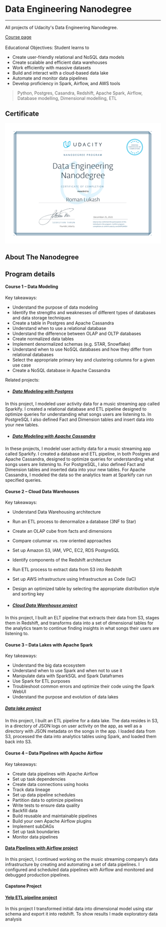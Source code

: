 # Data Engineering Nanodegree
---

All projects of Udacity's Data Engineering Nanodegree.

[Course page](https://www.udacity.com/course/data-engineer-nanodegree--nd027)
<br><br>
Educational Objectives: Student learns to
- Create user-friendly relational and NoSQL data models
- Create scalable and efficient data warehouses
- Work efficiently with massive datasets
- Build and interact with a cloud-based data lake
- Automate and monitor data pipelines
- Develop proficiency in Spark, Airflow, and AWS tools

> Python, Postgres, Casandra, Redshift, Apache Spark, Airflow, Database modelling, Dimensional modelling, ETL

## Certificate

<img src="./docs/udacity-dend-cert.svg" alt="certificate" style="zoom:50%;" />

## About The Nanodegree

## Program details

#### **Course 1 – Data Modeling**
Key takeaways:
- Understand the purpose of data modeling
- Identify the strengths and weaknesses of different types
of databases and data storage techniques
- Create a table in Postgres and Apache Cassandra
- Understand when to use a relational database
- Understand the difference between OLAP and OLTP
databases
- Create normalized data tables
- Implement denormalized schemas (e.g. STAR, Snowflake)
- Understand when to use NoSQL databases and how
they differ from relational databases
- Select the appropriate primary key and clustering
columns for a given use case
- Create a NoSQL database in Apache Cassandra

Related projects:
- ##### [Data Modeling with Postgres](https://github.com/happytomatoe/data-modeling-with-postgres)
In this project, I modeled user activity data for a music streaming
app called Sparkify. I created a relational database and ETL
pipeline designed to optimize queries for understanding what songs
users are listening to. In PostgreSQL I also defined Fact and
Dimension tables and insert data into your new tables.
- ##### [Data Modeling with Apache Cassandra](https://github.com/happytomatoe/data-modeling-with-cassandra)
In these projects, I modelel user activity data for a music
streaming app called Sparkify. I created a database and ETL
pipeline, in both Postgres and Apache Cassandra, designed to
optimize queries for understanding what songs users are listening
to. For PostgreSQL, I also defined Fact and Dimension tables
and inserted data into your new tables. For Apache Cassandra, I
modeled the data so  the
analytics team at Sparkify can run specified queries.

#### **Course 2 – Cloud Data Warehouses**
Key takeaways:
- Understand Data Warehousing architecture
- Run an ETL process to denormalize a database (3NF to Star)
- Create an OLAP cube from facts and dimensions
- Compare columnar vs. row oriented approaches
- Set up Amazon S3, IAM, VPC, EC2, RDS PostgreSQL
- Identify components of the Redshift architecture
- Run ETL process to extract data from S3 into Redshift
- Set up AWS infrastructure using Infrastructure as Code
  (IaC)
- Design an optimized table by selecting the appropriate
  distribution style and sorting key

- #####  [Cloud Data Warehouse project](https://github.com/happytomatoe/data-modeling-with-redshift)
In this project, I built an ELT pipeline that
extracts their data from S3, stages them in Redshift, and transforms
data into a set of dimensional tables for the analytics team to
continue finding insights in what songs their users are listening to.

#### **Course 3 – Data Lakes with Apache Spark**
Key takeaways:
- Understand the big data ecosystem
- Understand when to use Spark and when not to use it
- Manipulate data with SparkSQL and Spark Dataframes
- Use Spark for ETL purposes
- Troubleshoot common errors and optimize their code using
  the Spark WebUI
- Understand the purpose and evolution of data lakes

##### [Data lake project](https://github.com/happytomatoe/data-lake)
In this project, I built an ETL pipeline for a data lake. The data
resides in S3, in a directory of JSON logs on user activity on the app,
as well as a directory with JSON metadata on the songs in the app.
I loaded data from S3, processed the data into analytics tables
using Spark, and loaded them back into S3.

#### **Course 4 – Data Pipelines with Apache Airflow**
Key takeaways:
- Create data pipelines with Apache Airflow
- Set up task dependencies
- Create data connections using hooks
- Track data lineage
- Set up data pipeline schedules
- Partition data to optimize pipelines
- Write tests to ensure data quality
- Backfill data
- Build reusable and maintainable pipelines
- Build your own Apache Airflow plugins
- Implement subDAGs
- Set up task boundaries
- Monitor data pipelines


#### [Data Pipelines with Airflow project](https://github.com/happytomatoe/data-pipelines-with-airflow)
In this project, I continued working on the music streaming
company’s data infrastructure by creating and automating a set of
data pipelines. I configured and scheduled data pipelines with
Airflow and monitored and debugged production pipelines.

#### **Capstone Project**
#### [Yelp ETL pipeline project](https://github.com/happytomatoe/yelp-etl-pipeline)
In this project I transformed initial data into dimensional model using star schema and export it into redshift. 
To show results I made exploratory data analysis
